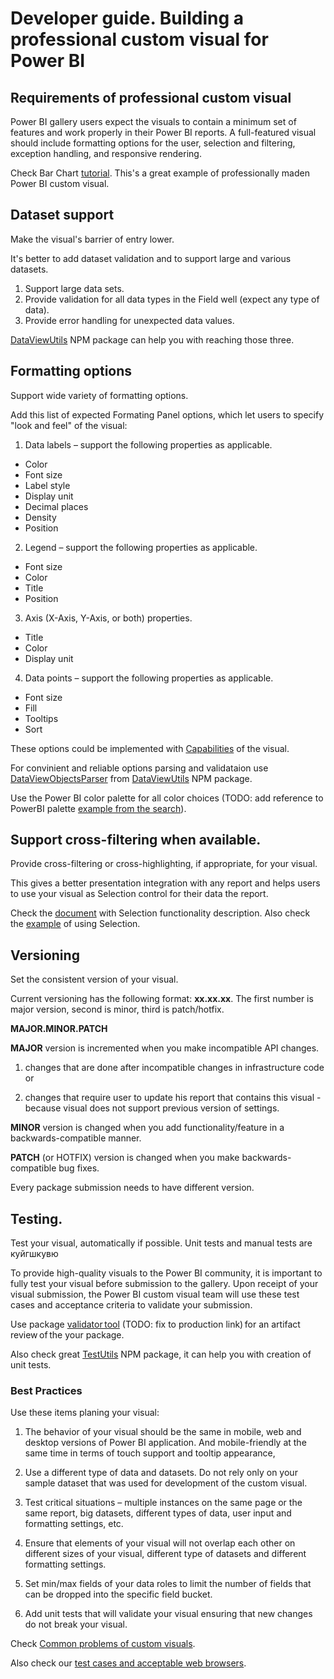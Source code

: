 # Developer guide. Building a professional custom visual for Power BI

## Requirements of professional custom visual

Power BI gallery users expect the visuals to contain a minimum set of features and work properly in their Power BI reports. A full-featured visual should include formatting options for the user, selection and filtering, exception handling, and responsive rendering.

Check Bar Chart [tutorial](https://github.com/Microsoft/PowerBI-visuals#building-bar-chart). This's a great example of professionally maden Power BI custom visual.

## Dataset support
Make the visual's barrier of entry lower. 

It's better to add dataset validation and to support large and various datasets.

1. Support large data sets.
2. Provide validation for all data types in the Field well (expect any type of data).
3. Provide error handling for unexpected data values.

[DataViewUtils](https://www.npmjs.com/package/powerbi-visuals-utils-dataviewutils) NPM package can help you with reaching those three.

## Formatting options

Support wide variety of formatting options.

Add this list of expected Formating Panel options, which let users to specify "look and feel" of the visual:

1. Data labels – support the following properties as applicable.
  - Color
  - Font size
  - Label style
  - Display unit
  - Decimal places
  - Density
  - Position

2. Legend – support the following properties as applicable.
  - Font size
  - Color
  - Title
  - Position
  
3. Axis (X-Axis, Y-Axis, or both) properties.
  - Title
  - Color
  - Display unit

4. Data points – support the following properties as applicable.
  - Font size
  - Fill
  - Tooltips
  - Sort

These options could be implemented with [Capabilities](https://github.com/Microsoft/PowerBI-visuals/blob/master/Capabilities/Capabilities.md) of the visual.

For convinient and reliable options parsing and validataion use [DataViewObjectsParser](https://github.com/Microsoft/powerbi-visuals-utils-dataviewutils/blob/master/docs/api/data-view-objects-parser.md) from [DataViewUtils](https://www.npmjs.com/package/powerbi-visuals-utils-dataviewutils) NPM package.

Use the Power BI color palette for all color choices (TODO: add reference to PowerBI palette [example from the search](https://dataveld.wordpress.com/2016/02/13/microsoft-power-bi-color-reference/)).

## Support cross-filtering when available.

Provide cross-filtering or cross-highlighting, if appropriate, for your visual. 

This gives a better presentation integration with any report and helps users to use your visual as Selection control for their data the report.

Check the [document](https://github.com/Microsoft/PowerBI-visuals/blob/master/Visual/Selection.md) with Selection functionality description. Also check the [example](https://github.com/Microsoft/PowerBI-visuals/blob/master/Tutorial/Selection.md) of using Selection.

## Versioning

Set the consistent version of your visual. 

Current versioning has the following format: **xx.xx.xx**. The first number is major version, second is minor, third is patch/hotfix.

**MAJOR.MINOR.PATCH**

**MAJOR** version is incremented when you make incompatible API changes.

1. changes that are done after incompatible changes in infrastructure code or

2. changes that require user to update his report that contains this visual - because visual does not support previous version of settings.

**MINOR** version is changed when you add functionality/feature in a backwards-compatible manner.

**PATCH** (or HOTFIX) version is changed when you make backwards-compatible bug fixes. 

Every package submission needs to have different version.


## Testing.

Test your visual, automatically if possible. Unit tests and manual tests are куйгшкувю

To provide high-quality visuals to the Power BI community, it is important to fully test your visual before submission to the gallery. Upon receipt of your visual submission, the Power BI custom visual team will use these test cases and acceptance criteria to validate your submission.

Use package [validator tool](https://powerbi-validator-v-glpol.herokuapp.com/) (TODO: fix to production link) for an artifact review of the your package.

Also check great [TestUtils](https://www.npmjs.com/package/powerbi-visuals-utils-testutils) NPM package, it can help you with creation of unit tests.

### Best Practices

Use these items planing your visual:

1. The behavior of your visual should be the same in mobile, web and desktop versions of Power BI application. And mobile-friendly at the same time in terms of touch support and tooltip appearance, 

2. Use a different type of data and datasets. Do not rely only on your sample dataset that was used for development of the custom visual.

3. Test critical situations – multiple instances on the same page or the same report, big datasets, different types of data, user input and formatting settings, etc.

4. Ensure that elements of your visual will not overlap each other on different sizes of your visual, different type of datasets and different formatting settings.

5. Set min/max fields of your data roles to limit the number of fields that can be dropped into the specific field bucket.

6. Add unit tests that will validate your visual ensuring that new changes do not break your visual.

Check [Common problems of custom visuals](./SubmissionCommonProblems.md).

Also check our [test cases and acceptable web browsers](./SubmissionTesting.md).
